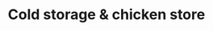 ---
title: "Cold storage & chicken store"
url: /anchelpetty/cold-storage-und-chicken-store/
shop: Dorfladen
---